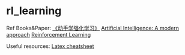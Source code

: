 # rl_learning

Ref Books&Paper: 
[《动手学强化学习》](https://hrl.boyuai.com)
[Artificial Intelligence: A modern approach](https://people.engr.tamu.edu/guni/csce625/slides/AI.pdf)
[Reinforcement Learning](https://web.stanford.edu/class/psych209/Readings/SuttonBartoIPRLBook2ndEd.pdf)

Useful resources:
[Latex cheatsheet](https://www.cmor-faculty.rice.edu/~heinken/latex/symbols.pdf)
